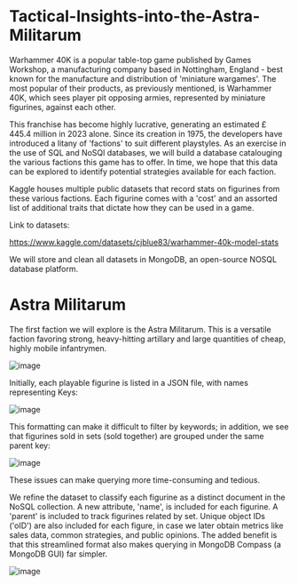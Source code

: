# Tactical-Insights-into-the-Astra-Militarum

Warhammer 40K is a popular table-top game published by Games Workshop, a manufacturing company based in Nottingham, England - best known for the manufacture and distribution of 'miniature wargames'. The most popular of their products, as previously mentioned, is Warhammer 40K, which sees player pit opposing armies, represented by miniature figurines, against each other. 

This franchise has become highly lucrative, generating an estimated £ 445.4 million in 2023 alone. Since its creation in 1975, the developers have introduced a litany of 'factions' to suit different playstyles. As an exercise in the use of SQL and NoSQl databases, we will build a database catalouging the various factions this game has to offer. In time, we hope that this data can be explored to identify potential strategies available for each faction.

Kaggle houses multiple public datasets that record stats on figurines from these various factions. Each figurine comes with a 'cost' and an assorted  list of additional traits that dictate how they can be used in a game. 

Link to datasets:

https://www.kaggle.com/datasets/cjblue83/warhammer-40k-model-stats

We will store and clean all datasets in MongoDB, an open-source NOSQL database platform.
# Astra Militarum

The first faction we will explore is the Astra Militarum. This is a versatile faction favoring strong, heavy-hitting artillary and large quantities of cheap, highly mobile infantrymen. 

![image](https://github.com/user-attachments/assets/8a9e1149-c903-40b0-9d4c-9171f1fd457b)


Initially, each playable figurine is listed in a JSON file, with names representing Keys:

![image](https://github.com/user-attachments/assets/eaa8c33b-cd65-4084-bb5f-8db86821de52)

This formatting can make it difficult to filter by keywords; in addition, we see that figurines sold in sets (sold together) are grouped under the same parent key:

![image](https://github.com/user-attachments/assets/e2b74da7-0c69-49b7-b433-4dafe41553c4)

These issues can make querying more time-consuming and tedious.

We refine the dataset to classify each figurine as a distinct document in the NoSQL collection. A new attribute, 'name', is included for each figurine. A 'parent' is included to track figurines related by set. Unique object IDs ('oID') are also included for each figure, in case we later obtain metrics like sales data, common strategies, and public opinions. The added benefit is that this streamlined format also makes querying in MongoDB Compass (a MongoDB GUI) far simpler.

![image](https://github.com/user-attachments/assets/fec0f634-443c-496a-8408-bef5d35e6c56)
